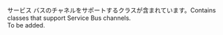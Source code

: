 <Namespace Name="Microsoft.ServiceBus.Channels">
  <Docs>
    <summary><span data-ttu-id="37c9c-101">サービス バスのチャネルをサポートするクラスが含まれています。</span><span class="sxs-lookup"><span data-stu-id="37c9c-101">Contains classes that support Service Bus channels.</span></span></summary> 
    <remarks>To be added.</remarks>
  </Docs>
</Namespace>
